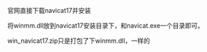 官网直接下载navicat17并安装

将winmm.dll放到navicat17安装目录下，和navicat.exe一个目录即可。

win_navicat17.zip只是打包了下winmm.dll，一样的